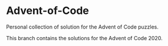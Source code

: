 # Advent-of-Code
 Personal collection of solution for the Advent of Code puzzles.

This branch contains the solutions for the Advent of Code 2020.
